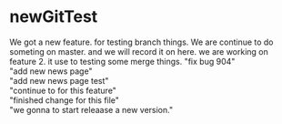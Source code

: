 # newGitTest

We got a new feature. for testing branch things.
We are continue to do someting on master.
and we will record it on here.
we are working on feature 2. it use to testing some merge things.
"fix bug 904"  
"add new news page"  
"add new news page test"  
"continue to for this feature"  
"finished change for this file"  
"we gonna to start releaase a new version."  
